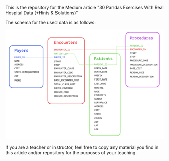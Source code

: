This is the repository for the Medium article "30 Pandas Exercises With Real Hospital Data (+Hints & Solutions)"

The schema for the used data is as follows:

![alt text](schema.png)

If you are a teacher or instructor, feel free to copy any material you find in this article and/or repository for the purposes of your teaching.
